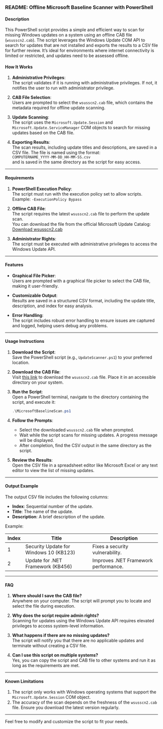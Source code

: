 ### README: Offline Microsoft Baseline Scanner with PowerShell

#### **Description**

This PowerShell script provides a simple and efficient way to scan for missing Windows updates on a system using an offline CAB file (`wsusscn2.cab`). The script leverages the Windows Update COM API to search for updates that are not installed and exports the results to a CSV file for further review. It’s ideal for environments where internet connectivity is limited or restricted, and updates need to be assessed offline.


#### **How It Works**

1. **Administrative Privileges**:  
   The script validates if it is running with administrative privileges. If not, it notifies the user to run with administrator privilege.

2. **CAB File Selection**:  
   Users are prompted to select the `wsusscn2.cab` file, which contains the metadata required for offline update scanning.

3. **Update Scanning**:  
   The script uses the `Microsoft.Update.Session` and `Microsoft.Update.ServiceManager` COM objects to search for missing updates based on the CAB file.

4. **Exporting Results**:  
   The scan results, including update titles and descriptions, are saved in a CSV file. The file is named using the format:  
   `COMPUTERNAME_YYYY-MM-DD_HH-MM-SS.csv`  
   and is saved in the same directory as the script for easy access.

---

#### **Requirements**

1. **PowerShell Execution Policy**:  
   The script must run with the execution policy set to allow scripts. 
   Example: `-ExecutionPolicy Bypass`

2. **Offline CAB File**:  
   The script requires the latest `wsusscn2.cab` file to perform the update scan.  
   You can download the file from the official Microsoft Update Catalog:  
   [Download wsusscn2.cab](https://catalog.s.download.windowsupdate.com/microsoftupdate/v6/wsusscan/wsusscn2.cab)

3. **Administrator Rights**:  
   The script must be executed with administrative privileges to access the Windows Update API.

---

#### **Features**

- **Graphical File Picker**:  
   Users are prompted with a graphical file picker to select the CAB file, making it user-friendly.
  
- **Customizable Output**:  
   Results are saved in a structured CSV format, including the update title, description, and index for easy analysis.
  
- **Error Handling**:  
   The script includes robust error handling to ensure issues are captured and logged, helping users debug any problems.

---

#### **Usage Instructions**

1. **Download the Script**:  
   Save the PowerShell script (e.g., `UpdateScanner.ps1`) to your preferred location.

2. **Download the CAB File**:  
   Visit [this link](https://catalog.s.download.windowsupdate.com/microsoftupdate/v6/wsusscan/wsusscn2.cab) to download the `wsusscn2.cab` file. Place it in an accessible directory on your system.

3. **Run the Script**:  
   Open a PowerShell terminal, navigate to the directory containing the script, and execute it:  
   ```powershell -ExecutionPolicy Bypass
   .\MicrosoftBaselineScan.ps1
   ```

4. **Follow the Prompts**:  
   - Select the downloaded `wsusscn2.cab` file when prompted.  
   - Wait while the script scans for missing updates. A progress message will be displayed.  
   - After completion, find the CSV output in the same directory as the script.

5. **Review the Results**:  
   Open the CSV file in a spreadsheet editor like Microsoft Excel or any text editor to view the list of missing updates.

---

#### **Output Example**

The output CSV file includes the following columns:  
- **Index**: Sequential number of the update.  
- **Title**: The name of the update.  
- **Description**: A brief description of the update.

Example:  

| Index | Title                                  | Description                              |
|-------|----------------------------------------|------------------------------------------|
| 1     | Security Update for Windows 10 (KB123)| Fixes a security vulnerability.          |
| 2     | Update for .NET Framework (KB456)     | Improves .NET Framework performance.     |

---

#### **FAQ**

1. **Where should I save the CAB file?**  
   Anywhere on your computer. The script will prompt you to locate and select the file during execution.

2. **Why does the script require admin rights?**  
   Scanning for updates using the Windows Update API requires elevated privileges to access system-level information.

3. **What happens if there are no missing updates?**  
   The script will notify you that there are no applicable updates and terminate without creating a CSV file.

4. **Can I use this script on multiple systems?**  
   Yes, you can copy the script and CAB file to other systems and run it as long as the requirements are met.

---

#### **Known Limitations**

1. The script only works with Windows operating systems that support the `Microsoft.Update.Session` COM object.
2. The accuracy of the scan depends on the freshness of the `wsusscn2.cab` file. Ensure you download the latest version regularly.

---

Feel free to modify and customize the script to fit your needs.
